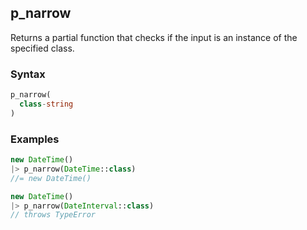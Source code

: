 [//]: # (This file is autogenerated)

## p_narrow

Returns a partial function that checks if the input is an instance of the specified class.

### Syntax
```php
p_narrow(
  class-string
)
```

### Examples

```php
new DateTime()
|> p_narrow(DateTime::class)
//= new DateTime()
```
```php
new DateTime()
|> p_narrow(DateInterval::class)
// throws TypeError
```
